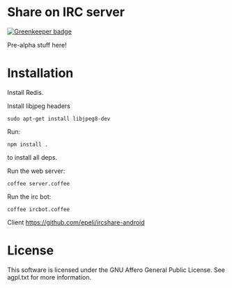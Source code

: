 # Share on IRC server

[![Greenkeeper badge](https://badges.greenkeeper.io/epeli/ircshare.svg)](https://greenkeeper.io/)

Pre-alpha stuff here!

# Installation

Install Redis.

Install libjpeg headers

    sudo apt-get install libjpeg8-dev

Run:

    npm install .

to install all deps.

Run the web server:

    coffee server.coffee

Run the irc bot:

    coffee ircbot.coffee


Client https://github.com/epeli/ircshare-android

# License

This software is licensed under the GNU Affero General Public License. See
agpl.txt for more information.
